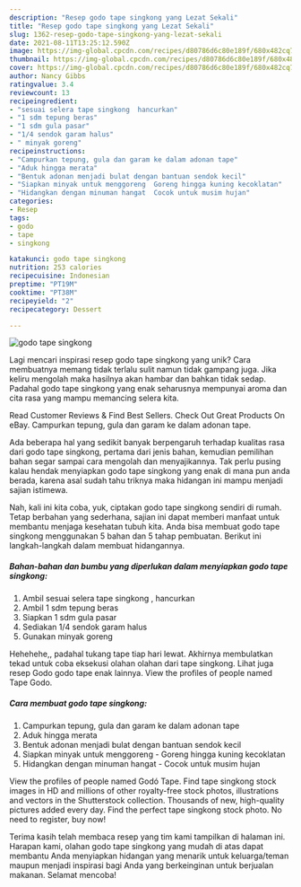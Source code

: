 ```yaml
---
description: "Resep godo tape singkong yang Lezat Sekali"
title: "Resep godo tape singkong yang Lezat Sekali"
slug: 1362-resep-godo-tape-singkong-yang-lezat-sekali
date: 2021-08-11T13:25:12.590Z
image: https://img-global.cpcdn.com/recipes/d80786d6c80e189f/680x482cq70/godo-tape-singkong-foto-resep-utama.jpg
thumbnail: https://img-global.cpcdn.com/recipes/d80786d6c80e189f/680x482cq70/godo-tape-singkong-foto-resep-utama.jpg
cover: https://img-global.cpcdn.com/recipes/d80786d6c80e189f/680x482cq70/godo-tape-singkong-foto-resep-utama.jpg
author: Nancy Gibbs
ratingvalue: 3.4
reviewcount: 13
recipeingredient:
- "sesuai selera tape singkong  hancurkan"
- "1 sdm tepung beras"
- "1 sdm gula pasar"
- "1/4 sendok garam halus"
- " minyak goreng"
recipeinstructions:
- "Campurkan tepung, gula dan garam ke dalam adonan tape"
- "Aduk hingga merata"
- "Bentuk adonan menjadi bulat dengan bantuan sendok kecil"
- "Siapkan minyak untuk menggoreng  Goreng hingga kuning kecoklatan"
- "Hidangkan dengan minuman hangat  Cocok untuk musim hujan"
categories:
- Resep
tags:
- godo
- tape
- singkong

katakunci: godo tape singkong 
nutrition: 253 calories
recipecuisine: Indonesian
preptime: "PT19M"
cooktime: "PT38M"
recipeyield: "2"
recipecategory: Dessert

---
```



![godo tape singkong](https://img-global.cpcdn.com/recipes/d80786d6c80e189f/680x482cq70/godo-tape-singkong-foto-resep-utama.jpg)

Lagi mencari inspirasi resep godo tape singkong yang unik? Cara membuatnya memang tidak terlalu sulit namun tidak gampang juga. Jika keliru mengolah maka hasilnya akan hambar dan bahkan tidak sedap. Padahal godo tape singkong yang enak seharusnya mempunyai aroma dan cita rasa yang mampu memancing selera kita.

Read Customer Reviews &amp; Find Best Sellers. Check Out Great Products On eBay. Campurkan tepung, gula dan garam ke dalam adonan tape.

Ada beberapa hal yang sedikit banyak berpengaruh terhadap kualitas rasa dari godo tape singkong, pertama dari jenis bahan, kemudian pemilihan bahan segar sampai cara mengolah dan menyajikannya. Tak perlu pusing kalau hendak menyiapkan godo tape singkong yang enak di mana pun anda berada, karena asal sudah tahu triknya maka hidangan ini mampu menjadi sajian istimewa.


Nah, kali ini kita coba, yuk, ciptakan godo tape singkong sendiri di rumah. Tetap berbahan yang sederhana, sajian ini dapat memberi manfaat untuk membantu menjaga kesehatan tubuh kita. Anda bisa membuat godo tape singkong menggunakan 5 bahan dan 5 tahap pembuatan. Berikut ini langkah-langkah dalam membuat hidangannya.

<!--inarticleads1-->

##### Bahan-bahan dan bumbu yang diperlukan dalam menyiapkan godo tape singkong:

1. Ambil sesuai selera tape singkong , hancurkan
1. Ambil 1 sdm tepung beras
1. Siapkan 1 sdm gula pasar
1. Sediakan 1/4 sendok garam halus
1. Gunakan  minyak goreng


Hehehehe,, padahal tukang tape tiap hari lewat. Akhirnya membulatkan tekad untuk coba eksekusi olahan olahan dari tape singkong. Lihat juga resep Godo godo tape enak lainnya. View the profiles of people named Tape Godo. 

<!--inarticleads2-->

##### Cara membuat godo tape singkong:

1. Campurkan tepung, gula dan garam ke dalam adonan tape
1. Aduk hingga merata
1. Bentuk adonan menjadi bulat dengan bantuan sendok kecil
1. Siapkan minyak untuk menggoreng  - Goreng hingga kuning kecoklatan
1. Hidangkan dengan minuman hangat  - Cocok untuk musim hujan


View the profiles of people named Godó Tape. Find tape singkong stock images in HD and millions of other royalty-free stock photos, illustrations and vectors in the Shutterstock collection. Thousands of new, high-quality pictures added every day. Find the perfect tape singkong stock photo. No need to register, buy now! 

Terima kasih telah membaca resep yang tim kami tampilkan di halaman ini. Harapan kami, olahan godo tape singkong yang mudah di atas dapat membantu Anda menyiapkan hidangan yang menarik untuk keluarga/teman maupun menjadi inspirasi bagi Anda yang berkeinginan untuk berjualan makanan. Selamat mencoba!
